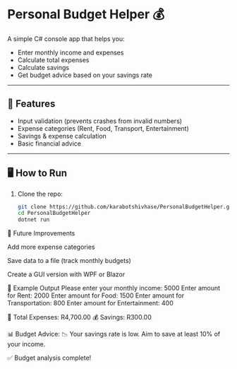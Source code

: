 # Personal Budget Helper 💰

A simple C# console app that helps you:
- Enter monthly income and expenses
- Calculate total expenses
- Calculate savings
- Get budget advice based on your savings rate

---

## 🚀 Features
- Input validation (prevents crashes from invalid numbers)
- Expense categories (Rent, Food, Transport, Entertainment)
- Savings & expense calculation
- Basic financial advice

---

## 🖥️ How to Run
1. Clone the repo:
   ```bash
   git clone https://github.com/karabotshivhase/PersonalBudgetHelper.git
   cd PersonalBudgetHelper
   dotnet run
🔮 Future Improvements

Add more expense categories

Save data to a file (track monthly budgets)

Create a GUI version with WPF or Blazor

📸 Example Output
Please enter your monthly income: 5000
Enter amount for Rent: 2000
Enter amount for Food: 1500
Enter amount for Transportation: 800
Enter amount for Entertainment: 400

💸 Total Expenses: R4,700.00
💰 Savings: R300.00

📊 Budget Advice:
📉 Your savings rate is low. Aim to save at least 10% of your income.

✅ Budget analysis complete!



